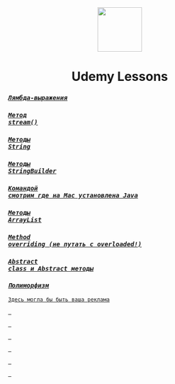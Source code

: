 <div id="header" align="center">
  <img src="https://media.giphy.com/media/M9gbBd9nbDrOTu1Mqx/giphy.gif" width="100"/>
</div>

  <div align="center">
    <h1>Udemy Lessons</h1>
  </div>







### _*<code>[Лямбда-выражения](https://github.com/Kulik129/UdemyLessons/commit/2c793cfb98f1bf851710c53a8a65b51688443bdc?short_path=88beb20#diff-88beb20d9dd8c1293bdd0fc7435a2c94ea45d816b3ffc5158877626738569a15) </code>*_

### _*<code>[Метод stream()](https://github.com/Kulik129/UdemyLessons/commit/91c1b4bdaff7382190c762d669e0a3261ed7ff1d?short_path=3188ec9#diff-3188ec9dafad4f188085efd99013d7181b1b834e4a13c7f6fa2bfdb2fd100c98)</code>*_

### _*<code>[Методы String](https://github.com/Kulik129/UdemyLessons/blob/master/src/main/java/org/example/core/lesson16/methodsString.md)</code>*_

### _*<code>[Методы StringBuilder](https://github.com/Kulik129/UdemyLessons/blob/master/src/main/java/org/example/core/lesson17/methodsStringBuilder.md)</code>*_

### _*<code>[Командой смотрим где на Mac установлена Java](https://github.com/Kulik129/UdemyLessons/blob/master/src/main/java/org/example/core/lesson20/comandLine.md)</code>*_

### _*<code>[Методы ArrayList](https://github.com/Kulik129/UdemyLessons/blob/master/src/main/java/org/example/core/lesson21/methodsArrayList.md)</code>*_

### _*<code>[Method overriding (не путать с overloaded!)](https://github.com/Kulik129/UdemyLessons/blob/master/src/main/java/org/example/core/lesson23/notes.md)</code>*_

### _*<code>[Abstract class и Abstract методы](https://github.com/Kulik129/UdemyLessons/blob/master/src/main/java/org/example/core/lesson24/numbs.md)</code>*_

### _*<code>[Полиморфизм](https://github.com/Kulik129/UdemyLessons/blob/master/src/main/java/org/example/core/lesson25/polimorfizm.md)</code>*_

<code>[Здесь могла бы быть ваша реклама]()</code>

<code>[            ]()</code>

<code>[           ]()</code>

<code>[          ]()</code>

<code>[         ]()</code>

<code>[        ]()</code>

<code>[       ]()</code>
